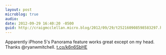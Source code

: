 ```yaml
---
layout: post
microblog: true
audio: 
date: 2012-09-29 16:40:20 -0500
guid: http://craigmcclellan.micro.blog/2012/09/29/t252160908598583297.html
---
```

Apparently iPhone 5's Panorama feature works great except on my head. Thanks @ryanwmitchell. [t.co/k6n6SbHE](http://t.co/k6n6SbHE)
